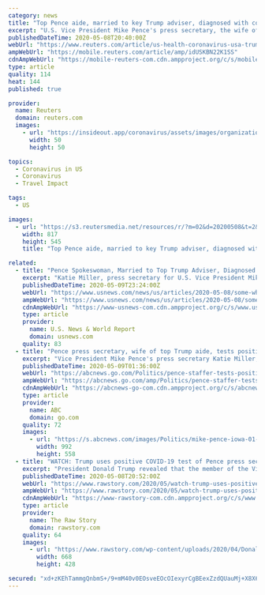 ```yaml
---
category: news
title: "Top Pence aide, married to key Trump adviser, diagnosed with coronavirus"
excerpt: "U.S. Vice President Mike Pence's press secretary, the wife of one of President Donald Trump's senior advisors, has tested positive for the coronavirus, raising alarm about the virus' potential spread within the White House's inner most circle."
publishedDateTime: 2020-05-08T20:40:00Z
webUrl: "https://www.reuters.com/article/us-health-coronavirus-usa-trump-idUSKBN22K1SS"
ampWebUrl: "https://mobile.reuters.com/article/amp/idUSKBN22K1SS"
cdnAmpWebUrl: "https://mobile-reuters-com.cdn.ampproject.org/c/s/mobile.reuters.com/article/amp/idUSKBN22K1SS"
type: article
quality: 114
heat: 144
published: true

provider:
  name: Reuters
  domain: reuters.com
  images:
    - url: "https://insideout.app/coronavirus/assets/images/organizations/reuters.com-50x50.jpg"
      width: 50
      height: 50

topics:
  - Coronavirus in US
  - Coronavirus
  - Travel Impact

tags:
  - US

images:
  - url: "https://s3.reutersmedia.net/resources/r/?m=02&d=20200508&t=2&i=1517991879&w=&fh=545px&fw=&ll=&pl=&sq=&r=LYNXMPEG471VP"
    width: 817
    height: 545
    title: "Top Pence aide, married to key Trump adviser, diagnosed with coronavirus"

related:
  - title: "Pence Spokeswoman, Married to Top Trump Adviser, Diagnosed With Coronavirus"
    excerpt: "Katie Miller, press secretary for U.S. ‪Vice President Mike Pence‬, helps prepare for the daily coronavirus task force briefing at the White House in Washington, U.S. March 10, 2020. Picture taken March 10,"
    publishedDateTime: 2020-05-09T23:24:00Z
    webUrl: "https://www.usnews.com/news/us/articles/2020-05-08/some-white-house-personnel-to-wear-masks-after-staffer-tests-positive-trump"
    ampWebUrl: "https://www.usnews.com/news/us/articles/2020-05-08/some-white-house-personnel-to-wear-masks-after-staffer-tests-positive-trump?context=amp"
    cdnAmpWebUrl: "https://www-usnews-com.cdn.ampproject.org/c/s/www.usnews.com/news/us/articles/2020-05-08/some-white-house-personnel-to-wear-masks-after-staffer-tests-positive-trump?context=amp"
    type: article
    provider:
      name: U.S. News & World Report
      domain: usnews.com
    quality: 83
  - title: "Pence press secretary, wife of top Trump aide, tests positive for coronavirus"
    excerpt: "Vice President Mike Pence's press secretary Katie Miller, married to top Trump aide Stephen Miller, has tested positive for the coronavirus."
    publishedDateTime: 2020-05-09T01:36:00Z
    webUrl: "https://abcnews.go.com/Politics/pence-staffer-tests-positive-coronavirus-trumps-personal-valet/story?id=70582316"
    ampWebUrl: "https://abcnews.go.com/amp/Politics/pence-staffer-tests-positive-coronavirus-trumps-personal-valet/story?id=70582316"
    cdnAmpWebUrl: "https://abcnews-go-com.cdn.ampproject.org/c/s/abcnews.go.com/amp/Politics/pence-staffer-tests-positive-coronavirus-trumps-personal-valet/story?id=70582316"
    type: article
    provider:
      name: ABC
      domain: go.com
    quality: 72
    images:
      - url: "https://s.abcnews.com/images/Politics/mike-pence-iowa-01-ap-jc-200508_hpMain_16x9_992.jpg"
        width: 992
        height: 558
  - title: "WATCH: Trump uses positive COVID-19 test of Pence press secretary to advocate against testing"
    excerpt: "President Donald Trump revealed that the member of the Vice President’s staff who tested positive on Friday for coronavirus is Mike Pence’s press secretary Katie Miller. Miller happens to be the spouse of Trump’s senior advisor Stephen Miller,"
    publishedDateTime: 2020-05-08T20:52:00Z
    webUrl: "https://www.rawstory.com/2020/05/watch-trump-uses-positive-covid-19-test-of-pence-press-secretary-to-advocate-against-testing/"
    ampWebUrl: "https://www.rawstory.com/2020/05/watch-trump-uses-positive-covid-19-test-of-pence-press-secretary-to-advocate-against-testing/amp/"
    cdnAmpWebUrl: "https://www-rawstory-com.cdn.ampproject.org/c/s/www.rawstory.com/2020/05/watch-trump-uses-positive-covid-19-test-of-pence-press-secretary-to-advocate-against-testing/amp/"
    type: article
    provider:
      name: The Raw Story
      domain: rawstory.com
    quality: 64
    images:
      - url: "https://www.rawstory.com/wp-content/uploads/2020/04/Donald-Trump-3.jpg"
        width: 668
        height: 428

secured: "xd+zKEhTammgQnbmS+/9+mM40v0EOsveEOcOIexyrCgBEexZzdQUauMj+X8X6CsPNKWbt0rMsbso3Fb6S+gFd/g7q6InSzSo2PERlJSicaPQttH44c4XaFkLLtQ6ACUsjFIfKSpci/hJa+9eLXygiSIvx/7SYJ+UoxtBAyzUAjONeQ5DwrfiB6ZOtfWlOHdSjTWMCOmqSGgAQfv3qhAUYLpa15bH0D4kijI9HUYlaeyR6i1eDJE8sM6Gj4tZNEDiEABz65rOWNBPRm1+RyIQJVhjXvN8kRLQJ3wHdF+xm5D7CdG43DuFow5D8Nb71zZZSr1+eytjXk3LL+KG0p8jWzPqoyapcNsTOwP19FP0H/mrmVF3JFVpKKnNbvw+LaQLKDyCs3F7Z/gbutnS8b+Usi13ZvJcPmQp9qyz6bxvvuxJ+WqzkG0XSfsOQX9J5fYKuanF5z5P8/RNYdKN5VXyKlyMYm1+kONQFtJ1r6D/kv0=;4qmGMzFGXatMFVw8ENQsYw=="
---
```


